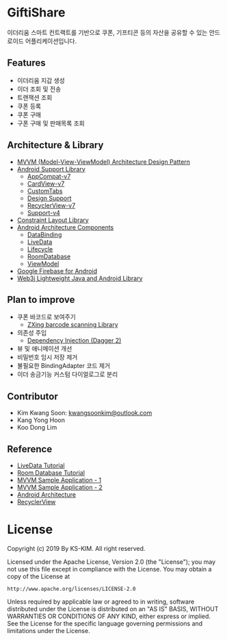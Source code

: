 # GiftiShare

이더리움 스마트 컨트랙트를 기반으로 쿠폰, 기프티콘 등의 자산을 공유할 수 있는 안드로이드 어플리케이션입니다.

## Features
- 이더리움 지갑 생성
- 이더 조회 및 전송
- 트랜잭션 조회
- 쿠폰 등록
- 쿠폰 구매
- 구폰 구매 및 판매목록 조회

## Architecture & Library

- [MVVM (Model-View-ViewModel) Architecture Design Pattern](https://developer.android.com/jetpack/docs/guide#separation-of-concerns)
- [Android Support Library](https://developer.android.com/topic/libraries/support-library)
  - [AppCompat-v7](https://developer.android.com/topic/libraries/support-library/packages#v7-appcompat)
  - [CardView-v7](https://developer.android.com/topic/libraries/support-library/packages#v7-cardview)
  - [CustomTabs](https://developer.android.com/topic/libraries/support-library/features#custom-tabs)
  - [Design Support](https://developer.android.com/topic/libraries/support-library/packages#design)
  - [RecyclerView-v7](https://developer.android.com/topic/libraries/support-library/packages#v7-recyclerview)
  - [Support-v4](https://developer.android.com/topic/libraries/support-library/packages#v4)
- [Constraint Layout Library](https://developer.android.com/reference/android/support/constraint/ConstraintLayout)
- [Android Architecture Components](https://developer.android.com/topic/libraries/architecture)
  - [DataBinding](https://developer.android.com/topic/libraries/data-binding)
  - [LiveData](https://developer.android.com/topic/libraries/architecture/livedata)
  - [Lifecycle](https://developer.android.com/topic/libraries/architecture/lifecycle)
  - [RoomDatabase](https://developer.android.com/topic/libraries/architecture/room)
  - [ViewModel](https://developer.android.com/topic/libraries/architecture/viewmodel)
- [Google Firebase for Android](https://firebase.google.com/docs/android)
- [Web3j Lightweight Java and Android Library](https://docs.web3j.io/)

## Plan to improve

- 쿠폰 바코드로 보여주기
  - [ZXing barcode scanning Library](https://github.com/zxing/zxing)
- 의존성 주입
  - [Dependency Injection (Dagger 2)](https://github.com/google/dagger)
- 뷰 및 애니메이션 개선
- 비밀번호 임시 저장 제거
- 불필요한 BindingAdapter 코드 제거
- 이더 송금기능 커스텀 다이얼로그로 분리

## Contributor

- Kim Kwang Soon: kwangsoonkim@outlook.com
- Kang Yong Hoon
- Koo Dong Lim

## Reference

- [LiveData Tutorial](https://codelabs.developers.google.com/codelabs/android-room-with-a-view/#0)
- [Room Database Tutorial](https://codelabs.developers.google.com/codelabs/android-room-with-a-view/#11)
- [MVVM Sample Application - 1](https://github.com/googlesamples/android-architecture/tree/todo-mvvm-live)
- [MVVM Sample Application - 2](https://github.com/MindorksOpenSource/android-mvvm-architecture)
- [Android Architecture](https://developer.android.com/jetpack/docs/guide)
- [RecyclerView](https://thdev.tech/androiddev/2016/11/01/Android-RecyclerView-intro/)

# License

Copyright (c) 2019 By KS-KIM. All right reserved.

Licensed under the Apache License, Version 2.0 (the "License"); you may not use this file except in compliance with the License. You may obtain a copy of the License at

```
http://www.apache.org/licenses/LICENSE-2.0
```

Unless required by applicable law or agreed to in writing, software distributed under the License is distributed on an "AS IS" BASIS, WITHOUT WARRANTIES OR CONDITIONS OF ANY KIND, either express or implied. See the License for the specific language governing permissions and limitations under the License.
